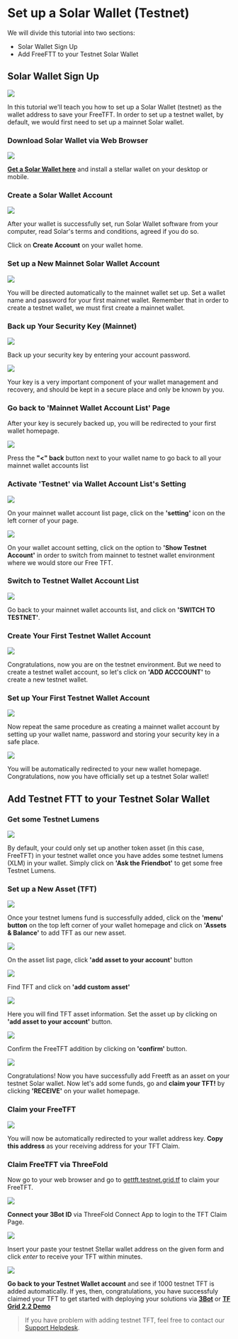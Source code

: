 # Set up a Solar Wallet (Testnet)

We will divide this tutorial into two sections:
- Solar Wallet Sign Up
- Add FreeFTT to your Testnet Solar Wallet

## Solar Wallet Sign Up

![](img/0_solar_home.png)

In this tutorial we'll teach you how to set up a Solar Wallet (testnet) as the wallet address to save your FreeTFT. In order to set up a testnet wallet, by default, we would first need to set up a mainnet Solar wallet.

### Download Solar Wallet via Web Browser

![](img/1_solar_download.png)

[__Get a Solar Wallet here__](https://Solarwallet.io/) and install a stellar wallet on your desktop or mobile.

### Create a Solar Wallet Account

![](img/4_solar_acc.png)

After your wallet is successfully set, run Solar Wallet software from your computer, read Solar's terms and conditions, agreed if you do so.

Click on __Create Account__ on your wallet home.

### Set up a New Mainnet Solar Wallet Account

![](img/5_solar_password.png)

You will be directed automatically to the mainnet wallet set up. Set a wallet name and password for your first mainnet wallet. Remember that in order to create a testnet wallet, we must first create a mainnet wallet.

### Back up Your Security Key (Mainnet)

![](img/6_solar_key.png)

Back up your security key by entering your account password. 

![](img/7_solar_backup.png)

Your key is a very important component of your wallet management and recovery, and should be kept in a secure place and only be known by you.

### Go back to 'Mainnet Wallet Account List' Page

After your key is securely backed up, you will be redirected to your first wallet homepage.

![](img/7_solar_acclist.png)

Press the __"<" back__ button next to your wallet name to go back to all your mainnet wallet accounts list

### Activate 'Testnet' via Wallet Account List's Setting

![](img/8_solar_setting.png)

On your mainnet wallet account list page, click on the __'setting'__ icon on the left corner of your page. 

![](img/9_solar_showtestnet.png)

On your wallet account setting, click on the option to __'Show Testnet Account'__ in order to switch from mainnet to testnet wallet environment where we would store our Free TFT.

### Switch to Testnet Wallet Account List

![](img/10_solar_switch.png)

Go back to your mainnet wallet accounts list, and click on __'SWITCH TO TESTNET'__.

### Create Your First Testnet Wallet Account

![](img/11_solar_testhome.png)

Congratulations, now you are on the testnet environment. But we need to create a testnet wallet account, so let's click on __'ADD ACCCOUNT'__ to create a new testnet wallet.

### Set up Your First Testnet Wallet Account

![](img/12_solar_create.png)

Now repeat the same procedure as creating a mainnet wallet account by setting up your wallet name, password and storing your security key in a safe place. 

![](img/13_solar_testnet.png)

You will be automatically redirected to your new wallet homepage. Congratulations, now you have officially set up a testnet Solar wallet!

## Add Testnet FTT to your Testnet Solar Wallet

### Get some Testnet Lumens

![](img/13_solar_testnet.png)

By default, your could only set up another token asset (in this case, FreeTFT) in your testnet wallet once you have addes some testnet lumens (XLM) in your wallet. Simply click on __'Ask the Friendbot'__ to get some free Testnet Lumens.

### Set up a New Asset (TFT)

![](img/14_solar_assets.png)

Once your testnet lumens fund is successfully added, click on the __'menu' button__ on the top left corner of your wallet homepage and click on __'Assets & Balance'__ to add TFT as our new asset.

![](img/15_solar_add.png)

On the asset list page, click __'add asset to your account'__ button

![](img/16_solar_addtft.png)

Find TFT and click on __'add custom asset'__

![](img/17_solar_freetft.png)

Here you will find TFT asset information. Set the asset up by clicking on __'add asset to your account'__ button.

![](./img/solar/18_confirmtft.png)

Confirm the FreeTFT addition by clicking on __'confirm'__ button.

![](img/19_solar_home.png)

Congratulations! Now you have successfully add Freetft as an asset on your testnet Solar wallet. Now let's add some funds, go and __claim your TFT!__ by clicking __'RECEIVE'__ on your wallet homepage.

### Claim your FreeTFT

![](img/22_receive_address.png)

You will now be automatically redirected to your wallet address key. __Copy this address__ as your receiving address for your TFT Claim.

### Claim FreeTFT via ThreeFold 

Now go to your web browser and go to [gettft.testnet.grid.tf](https://getfreetft.testnet.Threefold.io/#/) to claim your FreeTFT.

![](img/receive_login.png)

__Connect your 3Bot ID__ via ThreeFold Connect App to login to the TFT Claim Page.

![](img/24_receive_done.png)

Insert your paste your testnet Stellar wallet address on the given form and click _enter_ to receive your TFT within minutes. 

![](img/testnet_success.png)

__Go back to your Testnet Wallet account__ and see if 1000 testnet TFT is added automatically. If yes, then, congratulations, you have successfuly claimed your TFT to get started with deploying your solutions via [__3Bot__](3bot) or [__TF Grid 2.2 Demo__](threefold_now)

> If you have problem with adding testnet TFT, feel free to contact our [Support Helpdesk](https://Threefoldfaq.crisp.help/en/).
